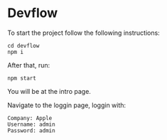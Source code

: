 # Devflow

To start the project follow the following instructions:
```
cd devflow
npm i
```

After that,  run:
```
npm start
```

You will be at the intro page.

Navigate to the loggin page, loggin with:
```
Company: Apple
Username: admin
Password: admin
```
